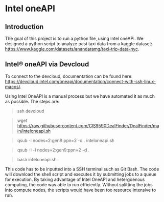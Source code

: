 # Intel oneAPI

## Introduction
The goal of this project is to run a python file, using Intel oneAPI. We designed a python script to analyze past taxi data from a kaggle dataset: https://www.kaggle.com/datasets/anandaramg/taxi-trip-data-nyc. 

## Intel® oneAPI via Devcloud
To connect to the devcloud, documentation can be found here: https://devcloud.intel.com/oneapi/documentation/connect-with-ssh-linux-macos/. 

Using Intel OneAPI is a manual process but we have automated it as much as possible. The steps are:

> ssh devcloud

> wget https://raw.githubusercontent.com/CIS9590DealFinder/DealFinder/main/inteloneapi.sh

> qsub -l nodes=2:gen9:ppn=2 -d . inteloneapi.sh

> qsub -I -l nodes=2:gen9:ppn=2 -d .

> bash inteloneapi.sh 

This code has to be inputted into a SSH terminal such as Git Bash. The code will download the shell script and executes it by submitting jobs to a queue for execution. By taking advantage of Intel OneAPI and hetergoenous computing, the code was able to run efficiently. Without splitting the jobs into compute nodes, the scripts would have been too resource intensive to run.


